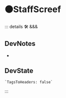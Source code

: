 # 🟠<moto>StaffScreef</moto>

::: details 🛠 <dev>&&&</dev>

## DevNotes

-

## DevState

```py
`TagsToHeaders: false`
```

:::

